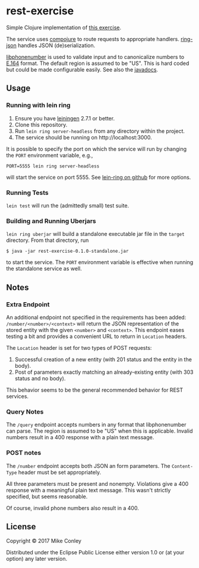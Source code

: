 # rest-exercise

Simple Clojure implementation of
[this exercise](https://docs.google.com/document/d/1ZWcTzQdQ9zSZ8Tv4XDyCrju40_FuSJ7W6qu4-pUU-ZA/pub).

The service uses [compojure](https://github.com/weavejester/compojure)
to route requests to appropriate handlers.
[ring-json](https://github.com/ring-clojure/ring-json) handles JSON (de)serialization.

[libphonenumber](https://github.com/googlei18n/libphonenumber/) is
used to validate input and to canonicalize numbers
to [E.164](https://en.wikipedia.org/wiki/E.164) format. The default
region is assumed to be "US". This is hard coded but could be made
configurable easily.
See also the
[javadocs](http://javadoc.io/doc/com.googlecode.libphonenumber/libphonenumber/).


## Usage

### Running with lein ring

1. Ensure you have [leiningen](https://leiningen.org/) 2.7.1 or better.
1. Clone this repository.
1. Run `lein ring server-headless` from any directory within the project.
1. The service should be running on http://localhost:3000.

It is possible to specify the port on which the service will run by
changing the `PORT` environment variable, e.g.,

`PORT=5555 lein ring server-headless`

will start the service on port 5555. See
[lein-ring on github](https://github.com/weavejester/lein-ring)
for more options.


### Running Tests

`lein test` will run the (admittedly small) test suite.


### Building and Running Uberjars

`lein ring uberjar` will build a standalone executable jar file in the
`target` directory. From that directory, run

    $ java -jar rest-exercise-0.1.0-standalone.jar

to start the service. The `PORT` environment variable is effective
when running the standalone service as well.


## Notes

### Extra Endpoint

An additional endpoint not specified in the requirements has been
added: `/number/<number>/<context>` will return the JSON
representation of the stored entity with the given `<number>` and
`<context>`. This endpoint eases testing a bit and provides a
convenient URL to return in `Location` headers.

The `Location` header is set for two types of POST requests:

1. Successful creation of a new entity (with 201 status and the entity
   in the body).
2. Post of parameters exactly matching an already-existing entity
   (with 303 status and no body).

This behavior seems to be the general recommended behavior for REST
services.

### Query Notes

The `/query` endpoint accepts numbers in any format that
libphonenumber can parse. The region is assumed to be "US" when this
is applicable. Invalid numbers result in a 400 response with a plain
text message.

### POST notes

The `/number` endpoint accepts both JSON an form parameters. The
`Content-Type` header must be set appropriately.

All three parameters must be present and nonempty. Violations give a
400 response with a meaningful plain text message. This wasn't
strictly specified, but seems reasonable.

Of course, invalid phone numbers also result in a 400.

## License

Copyright © 2017 Mike Conley

Distributed under the Eclipse Public License either version 1.0 or (at
your option) any later version.
